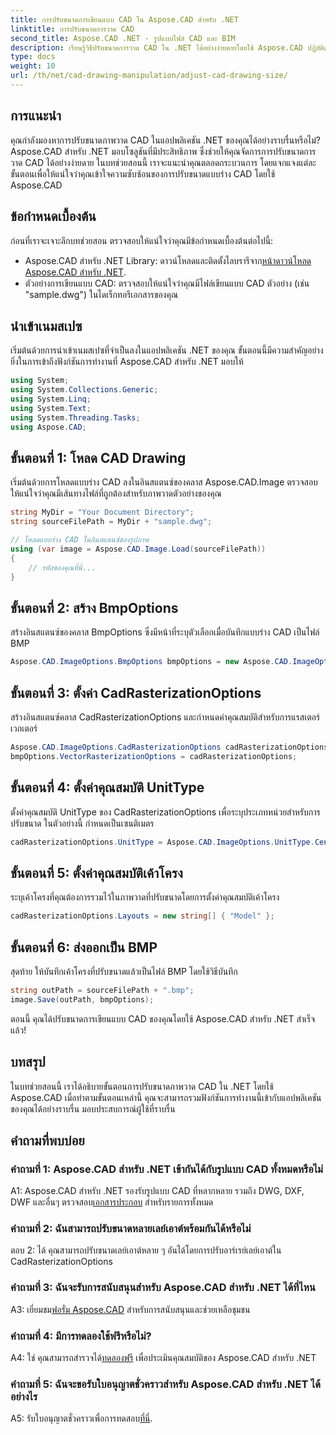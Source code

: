 ```yaml
---
title: การปรับขนาดการเขียนแบบ CAD ใน Aspose.CAD สำหรับ .NET
linktitle: การปรับขนาดการวาด CAD
second_title: Aspose.CAD .NET - รูปแบบไฟล์ CAD และ BIM
description: เรียนรู้วิธีปรับขนาดการวาด CAD ใน .NET ได้อย่างง่ายดายโดยใช้ Aspose.CAD ปฏิบัติตามคำแนะนำทีละขั้นตอนของเราเพื่อการปรับขนาดที่ราบรื่น
type: docs
weight: 10
url: /th/net/cad-drawing-manipulation/adjust-cad-drawing-size/
---
```

## การแนะนำ

คุณกำลังมองหาการปรับขนาดภาพวาด CAD ในแอปพลิเคชัน .NET ของคุณได้อย่างราบรื่นหรือไม่? Aspose.CAD สำหรับ .NET มอบโซลูชันที่มีประสิทธิภาพ ซึ่งช่วยให้คุณจัดการการปรับขนาดการวาด CAD ได้อย่างง่ายดาย ในบทช่วยสอนนี้ เราจะแนะนำคุณตลอดกระบวนการ โดยแจกแจงแต่ละขั้นตอนเพื่อให้แน่ใจว่าคุณเข้าใจความซับซ้อนของการปรับขนาดแบบร่าง CAD โดยใช้ Aspose.CAD

## ข้อกำหนดเบื้องต้น

ก่อนที่เราจะเจาะลึกบทช่วยสอน ตรวจสอบให้แน่ใจว่าคุณมีข้อกำหนดเบื้องต้นต่อไปนี้:

- Aspose.CAD สำหรับ .NET Library: ดาวน์โหลดและติดตั้งไลบรารีจาก[หน้าดาวน์โหลด Aspose.CAD สำหรับ .NET](https://releases.aspose.com/cad/net/).
- ตัวอย่างการเขียนแบบ CAD: ตรวจสอบให้แน่ใจว่าคุณมีไฟล์เขียนแบบ CAD ตัวอย่าง (เช่น "sample.dwg") ในไดเร็กทอรีเอกสารของคุณ

## นำเข้าเนมสเปซ

เริ่มต้นด้วยการนำเข้าเนมสเปซที่จำเป็นลงในแอปพลิเคชัน .NET ของคุณ ขั้นตอนนี้มีความสำคัญอย่างยิ่งในการเข้าถึงฟังก์ชันการทำงานที่ Aspose.CAD สำหรับ .NET มอบให้

```csharp
using System;
using System.Collections.Generic;
using System.Linq;
using System.Text;
using System.Threading.Tasks;
using Aspose.CAD;
```

## ขั้นตอนที่ 1: โหลด CAD Drawing

เริ่มต้นด้วยการโหลดแบบร่าง CAD ลงในอินสแตนซ์ของคลาส Aspose.CAD.Image ตรวจสอบให้แน่ใจว่าคุณมีเส้นทางไฟล์ที่ถูกต้องสำหรับภาพวาดตัวอย่างของคุณ

```csharp
string MyDir = "Your Document Directory";
string sourceFilePath = MyDir + "sample.dwg";

// โหลดแบบร่าง CAD ในอินสแตนซ์ของรูปภาพ
using (var image = Aspose.CAD.Image.Load(sourceFilePath))
{
    // รหัสของคุณที่นี่...
}
```

## ขั้นตอนที่ 2: สร้าง BmpOptions

สร้างอินสแตนซ์ของคลาส BmpOptions ซึ่งมีหน้าที่ระบุตัวเลือกเมื่อบันทึกแบบร่าง CAD เป็นไฟล์ BMP

```csharp
Aspose.CAD.ImageOptions.BmpOptions bmpOptions = new Aspose.CAD.ImageOptions.BmpOptions();
```

## ขั้นตอนที่ 3: ตั้งค่า CadRasterizationOptions

สร้างอินสแตนซ์คลาส CadRasterizationOptions และกำหนดค่าคุณสมบัติสำหรับการแรสเตอร์เวกเตอร์

```csharp
Aspose.CAD.ImageOptions.CadRasterizationOptions cadRasterizationOptions = new Aspose.CAD.ImageOptions.CadRasterizationOptions();
bmpOptions.VectorRasterizationOptions = cadRasterizationOptions;
```

## ขั้นตอนที่ 4: ตั้งค่าคุณสมบัติ UnitType

ตั้งค่าคุณสมบัติ UnitType ของ CadRasterizationOptions เพื่อระบุประเภทหน่วยสำหรับการปรับขนาด ในตัวอย่างนี้ กำหนดเป็นเซนติเมตร

```csharp
cadRasterizationOptions.UnitType = Aspose.CAD.ImageOptions.UnitType.Centimeter;
```

## ขั้นตอนที่ 5: ตั้งค่าคุณสมบัติเค้าโครง

ระบุเค้าโครงที่คุณต้องการรวมไว้ในภาพวาดที่ปรับขนาดโดยการตั้งค่าคุณสมบัติเค้าโครง

```csharp
cadRasterizationOptions.Layouts = new string[] { "Model" };
```

## ขั้นตอนที่ 6: ส่งออกเป็น BMP

สุดท้าย ให้บันทึกเค้าโครงที่ปรับขนาดแล้วเป็นไฟล์ BMP โดยใช้วิธีบันทึก

```csharp
string outPath = sourceFilePath + ".bmp";
image.Save(outPath, bmpOptions);
```

ตอนนี้ คุณได้ปรับขนาดการเขียนแบบ CAD ของคุณโดยใช้ Aspose.CAD สำหรับ .NET สำเร็จแล้ว!

## บทสรุป

ในบทช่วยสอนนี้ เราได้อธิบายขั้นตอนการปรับขนาดภาพวาด CAD ใน .NET โดยใช้ Aspose.CAD เมื่อทำตามขั้นตอนเหล่านี้ คุณจะสามารถรวมฟังก์ชันการทำงานนี้เข้ากับแอปพลิเคชันของคุณได้อย่างราบรื่น มอบประสบการณ์ผู้ใช้ที่ราบรื่น

## คำถามที่พบบ่อย

### คำถามที่ 1: Aspose.CAD สำหรับ .NET เข้ากันได้กับรูปแบบ CAD ทั้งหมดหรือไม่

 A1: Aspose.CAD สำหรับ .NET รองรับรูปแบบ CAD ที่หลากหลาย รวมถึง DWG, DXF, DWF และอื่นๆ ตรวจสอบ[เอกสารประกอบ](https://reference.aspose.com/cad/net/) สำหรับรายการทั้งหมด

### คำถามที่ 2: ฉันสามารถปรับขนาดหลายเลย์เอาต์พร้อมกันได้หรือไม่

ตอบ 2: ได้ คุณสามารถปรับขนาดเลย์เอาต์หลาย ๆ อันได้โดยการปรับอาร์เรย์เลย์เอาต์ใน CadRasterizationOptions

### คำถามที่ 3: ฉันจะรับการสนับสนุนสำหรับ Aspose.CAD สำหรับ .NET ได้ที่ไหน

 A3: เยี่ยมชม[ฟอรั่ม Aspose.CAD](https://forum.aspose.com/c/cad/19) สำหรับการสนับสนุนและช่วยเหลือชุมชน

### คำถามที่ 4: มีการทดลองใช้ฟรีหรือไม่?

 A4: ใช่ คุณสามารถสำรวจได้[ทดลองฟรี](https://releases.aspose.com/) เพื่อประเมินคุณสมบัติของ Aspose.CAD สำหรับ .NET

### คำถามที่ 5: ฉันจะขอรับใบอนุญาตชั่วคราวสำหรับ Aspose.CAD สำหรับ .NET ได้อย่างไร

 A5: รับใบอนุญาตชั่วคราวเพื่อการทดสอบ[ที่นี่](https://purchase.aspose.com/temporary-license/).
